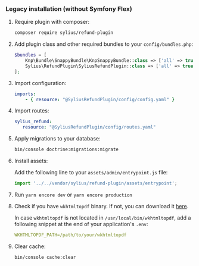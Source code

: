 ### Legacy installation (without Symfony Flex)

1. Require plugin with composer:

   ```bash
   composer require sylius/refund-plugin
   ```

1. Add plugin class and other required bundles to your `config/bundles.php`:

    ```php
    $bundles = [
        Knp\Bundle\SnappyBundle\KnpSnappyBundle::class => ['all' => true],
        Sylius\RefundPlugin\SyliusRefundPlugin::class => ['all' => true],
    ];
    ```

1. Import configuration:

    ```yaml
    imports:
        - { resource: "@SyliusRefundPlugin/config/config.yaml" }
    ```
1. Import routes:

    ````yaml
   sylius_refund:
       resource: "@SyliusRefundPlugin/config/routes.yaml"
    ````

1. Apply migrations to your database:

    ```bash
    bin/console doctrine:migrations:migrate
    ```

1. Install assets:

   Add the following line to your `assets/admin/entrypoint.js` file:

    ```js
   import '../../vendor/sylius/refund-plugin/assets/entrypoint';
    ```

1. Run `yarn encore dev` or `yarn encore production`

1. Check if you have `wkhtmltopdf` binary. If not, you can download it [here](https://wkhtmltopdf.org/downloads.html).

   In case `wkhtmltopdf` is not located in `/usr/local/bin/wkhtmltopdf`, add a following snippet at the end of your application's `.env`:

    ```yaml
    WKHTMLTOPDF_PATH=/path/to/your/wkhtmltopdf
    ```   

1. Clear cache:

    ```bash
    bin/console cache:clear
    ```
